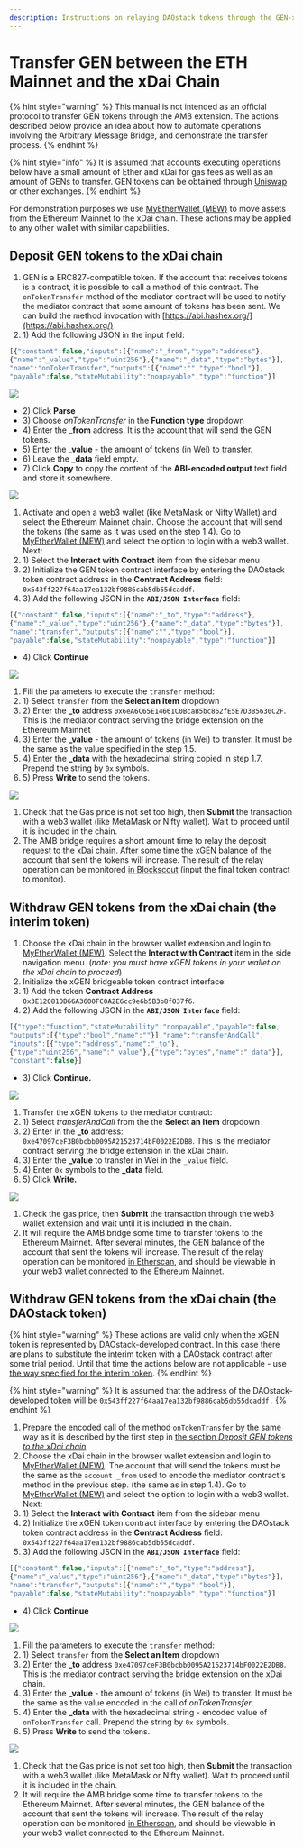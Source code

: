 ```yaml
---
description: Instructions on relaying DAOstack tokens through the GEN-xGEN bridge extension
---
```


# Transfer GEN between the ETH Mainnet and the xDai Chain

{% hint style="warning" %}
This manual is not intended as an official protocol to transfer GEN tokens through the AMB extension. The actions described below provide an idea about how to automate operations involving the Arbitrary Message Bridge, and demonstrate the transfer process.
{% endhint %}

{% hint style="info" %}
It is assumed that accounts executing operations below have a small amount of Ether and xDai for gas fees as well as an amount of GENs to transfer. GEN tokens can be obtained through [Uniswap](https://uniswap.exchange/) or other exchanges.
{% endhint %}

For demonstration purposes we use [MyEtherWallet \(MEW\)](https://www.myetherwallet.com/access-my-wallet) to move assets from the Ethereum Mainnet to the xDai chain. These actions may be applied to any other wallet with similar capabilities.

## Deposit GEN tokens to the xDai chain

1. GEN is a ERC827-compatible token. If the account that receives tokens is a contract, it is possible to call a method of this contract. The `onTokenTransfer` method of the mediator contract will be used to notify the mediator contract that some amount of tokens has been sent. We can build the method invocation with [https://abi.hashex.org/](https://abi.hashex.org/)
2. 1\) Add the following JSON in the input field:

```javascript
[{"constant":false,"inputs":[{"name":"_from","type":"address"},
{"name":"_value","type":"uint256"},{"name":"_data","type":"bytes"}],
"name":"onTokenTransfer","outputs":[{"name":"","type":"bool"}],
"payable":false,"stateMutability":"nonpayable","type":"function"}]
```

![](../../../.gitbook/assets/image%20%282%29.png)

* 2\) Click **Parse**
* 3\) Choose _onTokenTransfer_ in the **Function type** dropdown
* 4\) Enter the **\_from** address. It is the account that will send the GEN tokens.
* 5\) Enter the **\_value** - the amount of tokens \(in Wei\) to transfer.
* 6\) Leave the **\_data** field empty.
* 7\) Click **Copy** to copy the content of the **ABI-encoded output** text field and store it somewhere.

![](../../../.gitbook/assets/image%20%2812%29.png)

1. Activate and open a web3 wallet \(like MetaMask or Nifty Wallet\) and select the Ethereum Mainnet chain. Choose the account that will send the tokens \(the same as it was used on the step 1.4\). Go to [MyEtherWallet \(MEW\)](https://www.myetherwallet.com/access-my-wallet) and select the option to login with a web3 wallet. Next:
2. 1\) Select the **Interact with Contract** item from the sidebar menu
3. 2\) Initialize the GEN token contract interface by entering the DAOstack token contract address in the **Contract Address** field: `0x543ff227f64aa17ea132bf9886cab5db55dcaddf`.
4. 3\) Add the following JSON in the **`ABI/JSON Interface`** field:

```javascript
[{"constant":false,"inputs":[{"name":"_to","type":"address"},
{"name":"_value","type":"uint256"},{"name":"_data","type":"bytes"}],
"name":"transfer","outputs":[{"name":"","type":"bool"}],
"payable":false,"stateMutability":"nonpayable","type":"function"}]
```

* 4\) Click **Continue**

![](../../../.gitbook/assets/image%20%2825%29.png)

1. Fill the parameters to execute the `transfer` method:
2. 1\) Select `transfer` from the **Select an Item** dropdown
3. 2\) Enter the **\_to** address `0x6eA6C65E14661C0BcaB5bc862fE5E7D3B5630C2F`. This is the mediator contract serving the bridge extension on the Ethereum Mainnet
4. 3\) Enter the **\_value** - the amount of tokens \(in Wei\) to transfer. It must be the same as the value specified in the step 1.5.
5. 4\) Enter the **\_data** with the hexadecimal string copied in step 1.7. Prepend the string by `0x` symbols.
6. 5\) Press **Write** to send the tokens.

![](../../../.gitbook/assets/image%20%2830%29.png)

1. Check that the Gas price is not set too high, then **Submit** the transaction with a web3 wallet \(like MetaMask or Nifty wallet\). Wait to proceed until it is included in the chain.
2. The AMB bridge requires a short amount time to relay the deposit request to the xDai chain. After some time the xGEN balance of the account that sent the tokens will increase. The result of the relay operation can be monitored [in Blockscout](https://blockscout.com/xdai/mainnet/tokens/0x3e12081dd66a3600fc0a2e6cc9e6b5b3b8f037f6/token_transfers) \(input the final token contract to monitor\).

## Withdraw GEN tokens from the xDai chain \(the interim token\)

1. Choose the xDai chain in the browser wallet extension and login to [MyEtherWallet \(MEW\)](https://www.myetherwallet.com/access-my-wallet). Select the **Interact with Contract** item in the side navigation menu. \(_note: you must have xGEN tokens in your wallet on the xDai chain to proceed_\)
2. Initialize the xGEN bridgeable token contract interface:
3. 1\) Add the token **Contract Address** `0x3E12081DD66A3600FC0A2E6cc9e6b5B3b8f037f6`.
4. 2\) Add the following JSON in the **`ABI/JSON Interface`** field:

```javascript
[{"type":"function","stateMutability":"nonpayable","payable":false,
"outputs":[{"type":"bool","name":""}],"name":"transferAndCall",
"inputs":[{"type":"address","name":"_to"},
{"type":"uint256","name":"_value"},{"type":"bytes","name":"_data"}],
"constant":false}]
```

* 3\) Click **Continue.**

![](../../../.gitbook/assets/image%20%2831%29.png)

1. Transfer the xGEN tokens to the mediator contract:
2. 1\) Select _transferAndCall_ from the the **Select an Item** dropdown
3. 2\) Enter in the **\_to** address: `0xe47097ceF3B0bcbb0095A21523714bF0022E2DB8`. This is the  mediator contract serving the bridge extension in the xDai chain.
4. 3\) Enter the **\_value** to transfer in Wei in the `_value` field.
5. 4\) Enter `0x` symbols to the **\_data** field.
6. 5\) Click **Write.**

![](../../../.gitbook/assets/image%20%2820%29.png)

1. Check the gas price, then **Submit** the transaction through the web3 wallet extension and wait until it is included in the chain.
2. It will require the AMB bridge some time to transfer tokens to the Ethereum Mainnet. After several minutes, the GEN balance of the account that sent the tokens will increase. The result of the relay operation can be monitored [in Etherscan](https://etherscan.io/token/0x543ff227f64aa17ea132bf9886cab5db55dcaddf?a=0x6eA6C65E14661C0BcaB5bc862fE5E7D3B5630C2F), and should be viewable in your web3 wallet connected to the Ethereum Mainnet.

## Withdraw GEN tokens from the xDai chain \(the DAOstack token\)

{% hint style="warning" %}
These actions are valid only when the xGEN token is represented by DAOstack-developed contract. In this case there are plans to substitute the interim token with a DAOstack contract after some trial period. Until that time the actions below are not applicable - use [the way specified for the interim token](https://docs.tokenbridge.net/eth-xdai-amb-bridge/gen-xgen-bridge-extension/transfer-gen-between-the-eth-mainnet-and-the-xdai-chain#withdraw-gen-tokens-from-the-xdai-chain-the-interim-token).
{% endhint %}

{% hint style="warning" %}
It is assumed that the address of the DAOstack-developed token will be `0x543ff227f64aa17ea132bf9886cab5db55dcaddf.`
{% endhint %}

1. Prepare the encoded call of the method `onTokenTransfer` by the same way as it is described by the first step in [the section _Deposit GEN tokens to the xDai chain_](https://docs.tokenbridge.net/eth-xdai-amb-bridge/gen-xgen-bridge-extension/transfer-gen-between-the-eth-mainnet-and-the-xdai-chain#deposit-gen-tokens-to-the-xdai-chain)_._
2. Choose the xDai chain in the browser wallet extension and login to [MyEtherWallet \(MEW\)](https://www.myetherwallet.com/access-my-wallet). The account that will send the tokens must be the same as the `account _from` used to encode the mediator contract's method in the previous step. \(the same as in step 1.4\). Go to [MyEtherWallet \(MEW\)](https://www.myetherwallet.com/access-my-wallet) and select the option to login with a web3 wallet. Next:
3. 1\) Select the **Interact with Contract** item from the sidebar menu
4. 2\) Initialize the xGEN token contract interface by entering the DAOstack token contract address in the **Contract Address** field: `0x543ff227f64aa17ea132bf9886cab5db55dcaddf`.
5. 3\) Add the following JSON in the **`ABI/JSON Interface`** field:

```javascript
[{"constant":false,"inputs":[{"name":"_to","type":"address"},
{"name":"_value","type":"uint256"},{"name":"_data","type":"bytes"}],
"name":"transfer","outputs":[{"name":"","type":"bool"}],
"payable":false,"stateMutability":"nonpayable","type":"function"}]
```

* 4\) Click **Continue**

![](../../../.gitbook/assets/image%20%2834%29.png)

1. Fill the parameters to execute the `transfer` method:
2. 1\) Select `transfer` from the **Select an Item** dropdown
3. 2\) Enter the **\_to** address `0xe47097ceF3B0bcbb0095A21523714bF0022E2DB8`. This is the mediator contract serving the bridge extension on the xDai chain.
4. 3\) Enter the **\_value** - the amount of tokens \(in Wei\) to transfer. It must be the same as the value encoded in the call of _onTokenTransfer_.
5. 4\) Enter the **\_data** with the hexadecimal string - encoded value of `onTokenTransfer` call. Prepend the string by `0x` symbols.
6. 5\) Press **Write** to send the tokens.

![](../../../.gitbook/assets/contract-interact-xdai.png)

1. Check that the Gas price is not set too high, then **Submit** the transaction with a web3 wallet \(like MetaMask or Nifty wallet\). Wait to proceed until it is included in the chain.
2. It will require the AMB bridge some time to transfer tokens to the Ethereum Mainnet. After several minutes, the GEN balance of the account that sent the tokens will increase. The result of the relay operation can be monitored [in Etherscan](https://etherscan.io/token/0x543ff227f64aa17ea132bf9886cab5db55dcaddf?a=0x6eA6C65E14661C0BcaB5bc862fE5E7D3B5630C2F), and should be viewable in your web3 wallet connected to the Ethereum Mainnet.

